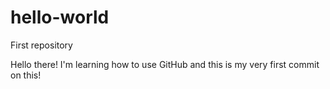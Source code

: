 # hello-world
First repository

Hello there! I'm learning how to use GitHub and this is my very first commit on this!
